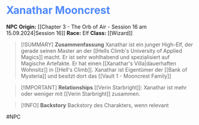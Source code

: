 # <font color = 4d88fd>Xanathar Mooncrest</font>

**NPC**
**Origin:** [[Chapter 3 - The Orb of Air - Session 16 am 15.09.2024|Session 16]]
**Race:** Elf
**Class:** [[Wizard]]

>[!SUMMARY] **Zusammenfassung**
>Xanathar ist ein junger High-Elf, der gerade seinen Master an der [[Hells Climb's University of Applied Magics]] macht. Er ist sehr wohlhabend und spezialisiert auf Magische Artefakte. Er hat einen [[Xanathar's Villa|dauerhaften Wohnsitz]] in [[Hell's Climb]].
>Xanathar ist Eigentümer der [[Bank of Mysteria]] und besitzt dort das [[Vault 1 - Mooncrest Family]]

>[!IMPORTANT] **Relationships**
>[[Verin Starbright]]: Xanathar ist mehr oder weniger mit [[Verin Starbright]] zusammen.

>[!INFO] **Backstory**
>Backstory des Charakters, wenn relevant

#NPC